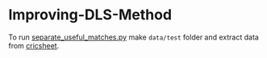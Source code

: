 # Improving-DLS-Method

To run [separate_useful_matches.py](src/separate_useful_matches.py) make `data/test` folder and extract data from [cricsheet](https://cricsheet.org/downloads/).

